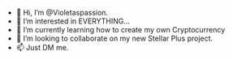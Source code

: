 - 👋 Hi, I’m @Violetaspassion. 
- 👀 I’m interested in EVERYTHING...
- 🌱 I’m currently learning how to create my own Cryptocurrency
- 💞️ I’m looking to collaborate on my new Stellar Plus project. 
- 📫 Just DM me. 

<!---
Violetaspassion/Violetaspassion is a ✨ special ✨ repository because its `README.md` (this file) appears on your GitHub profile.
You can click the Preview link to take a look at your changes.
--->
